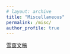 ```yaml
---
# layout: archive
title: "Miscellaneous"
permalink: /misc/
author_profile: true
---
```


[雪窗文稿](https://lchen.gitbook.io/essays/)
